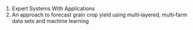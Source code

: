 1. Expert Systems With Applications
2. An approach to forecast grain crop yield using multi‐layered, multi‐farm data sets and machine learning